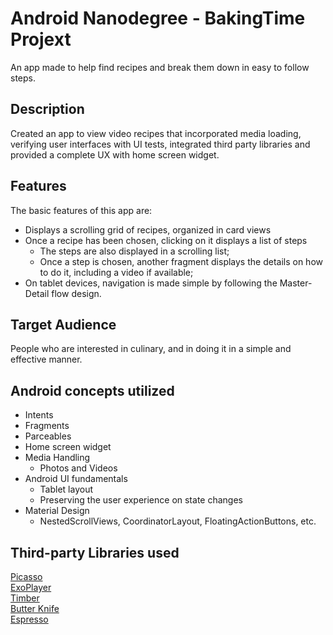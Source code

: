 # Android Nanodegree - BakingTime Projext

An app made to help find recipes and break them down in easy to follow steps.

## Description

Created an app to view video recipes that incorporated media loading, verifying user interfaces with UI tests, integrated third party libraries and provided a complete UX with home screen widget.

## Features

The basic features of this app are:

* Displays a scrolling grid of recipes, organized in card views
* Once a recipe has been chosen, clicking on it displays a list of steps
  * The steps are also displayed in a scrolling list;
  * Once a step is chosen, another fragment displays the details on how to do it, including a video if available;
* On tablet devices, navigation is made simple by following the Master-Detail flow design.

## Target Audience

People who are interested in culinary, and in doing it in a simple and effective manner.

## Android concepts utilized

* Intents
* Fragments
* Parceables
* Home screen widget
* Media Handling
  * Photos and Videos
* Android UI fundamentals
  * Tablet layout
  * Preserving the user experience on state changes
* Material Design
  * NestedScrollViews, CoordinatorLayout, FloatingActionButtons, etc.

## Third-party Libraries used

[Picasso](http://square.github.io/picasso/)  
[ExoPlayer](https://developer.android.com/guide/topics/media/exoplayer)  
[Timber](https://github.com/JakeWharton/timber)  
[Butter Knife](http://jakewharton.github.io/butterknife/)  
[Espresso](https://developer.android.com/training/testing/espresso/index.html)
